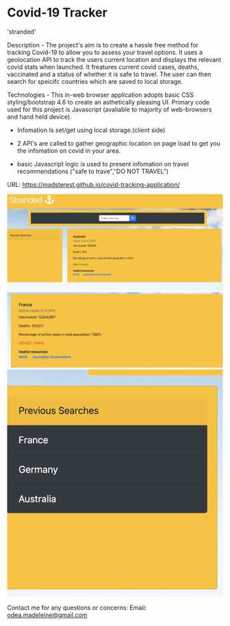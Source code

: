 # Covid-19 Tracker

'stranded'

Description - The project's aim is to create a hassle free method for tracking Covid-19 to allow you to assess your travel options. It uses a geolocation API to track the users current location and displays the relevant covid stats when launched. It freatures current covid cases, deaths, vaccinated and a status of whether it is safe to travel. The user can then search for speicifc countries which are saved to local storage.

Technologies - This in-web browser application adopts basic CSS styling/bootstrap 4.6 to create an asthetically pleasing UI. Primary code used for this project is Javascript (avaliable to majority of web-browsers and hand held device).

- Infomation Is set/get using local storage.(client side)

- 2 API's are called to gather geographic location on page load to get you the infomation on covid in your area.

- basic Javascript logic is used to present infomation on travel recommendations ("safe to trave","DO NOT TRAVEL")

URL: https://madsterest.github.io/covid-tracking-application/

![website screenshot](./assets/website-screenshot.png)
![display screenshot](./assets/display-screenshot.png)
![local storage screenshot](./assets/local-storage-screenshot.png)


Contact me for any questions or concerns:
Email: odea.madeleine@gmail.com
